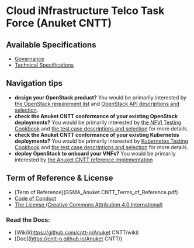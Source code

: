 # Cloud iNfrastructure Telco Task Force (Anuket CNTT)

## Available Specifications
* [Governance](doc/gov)
* [Technical Specifications](doc/common)

## Navigation tips
* **design your OpenStack product?**
  You would be primarily interested by [the OpenStack requirement list](doc/ref_arch/openstack/chapters/chapter02.md)
  and [OpenStack API descriptions and selection](doc/ref_arch/openstack/chapters/chapter05.md).
* **check the Anuket CNTT conformance of your existing OpenStack deployments?**
  You would be primarily interested by
  [the NFVI Testing Cookbook](doc/ref_cert/RC1/chapters/chapter04.md)
  and [the test case descriptions and selection](doc/ref_cert/RC1/chapters/chapter03.md)
  for more details.
* **check the Anuket CNTT conformance of your existing Kubernetes deployments?**
  You would be primarily interested by
  [Kubernetes Testing Cookbook](doc/ref_cert/RC2/chapters/chapter03.md)
  and [the test case descriptions and selection](doc/ref_cert/RC2/chapters/chapter02.md)
  for more details.
* **deploy OpenStack to onboard your VNFs?**
  You would be primarily interested by
  [the Anuket CNTT reference implementation](doc/ref_impl/cntt-ri/chapters/chapter01.md)

## Term of Reference & License
* [Term of Reference](GSMA_Anuket CNTT_Terms_of_Reference.pdf)
* [Code of Conduct](CODE_OF_CONDUCT.md)
* [The License (Creative Commons Attribution 4.0 International)](https://creativecommons.org/licenses/by/4.0/legalcode)

### Read the Docs:
* [Wiki](https://github.com/cntt-n/Anuket CNTT/wiki)
* [Doc](https://cntt-n.github.io/Anuket CNTT/)
